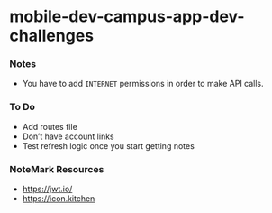# mobile-dev-campus-app-dev-challenges

### Notes
* You have to add `INTERNET` permissions in order to make API calls.

### To Do
* Add routes file
* Don’t have account links
* Test refresh logic once you start getting notes

### NoteMark Resources
* https://jwt.io/
* https://icon.kitchen